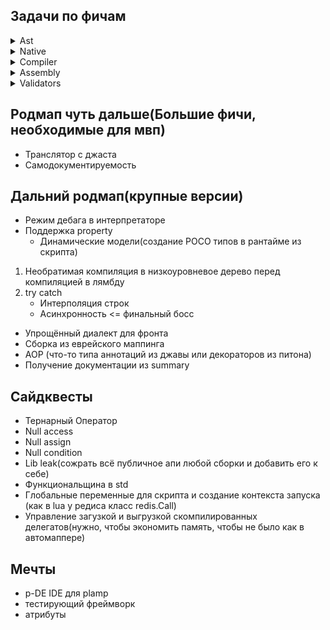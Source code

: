 ## Задачи по фичам
<details>
<summary>Ast</summary>
:white_check_mark: Тесты
</details>
<details>
<summary>Native</summary>
:heavy_check_mark: Добавить все операторы(modulo)
:heavy_check_mark: . Должна стать бинарным оператором доступа
:heavy_check_mark: new - Expression
:heavy_check_mark: assignExpression
:heavy_check_mark: Другой синтаксис дженериков
:heavy_check_mark: Добавление индексаторов
:heavy_check_mark: Оператор каста
:heavy_check_mark: Изменение порядка вызова метода
:heavy_check_mark: Method chaining
:heavy_check_mark: Поддержка var
:white_check_mark: Тесты
</details>
<details>
<summary>Compiler</summary>
:white_check_mark: Вынос компиляции
:white_check_mark: Циклы for и while
:white_check_mark: Операторы контроля потока
:white_check_mark: Возможность вызова функций и рекурсии
:white_check_mark: Тесты
</details>
<details>
<summary>Assembly</summary>
:white_check_mark: Адекватная система сборок
:white_check_mark: Наполнение стандартной библиотеки
:white_check_mark: Тесты
</details>
<details>
<summary>Validators</summary>
:white_check_mark: Вынос валидации дерева
:white_check_mark: Циклы for и while
:white_check_mark: Операторы контроля потока
:white_check_mark: Возможность вызова функций и рекурсии
:white_check_mark: Тесты
</details>

## Родмап чуть дальше(Большие фичи, необходимые для мвп)
- Транслятор с джаста
- Самодокументируемость
 
## Дальний родмап(крупные версии)
- Режим дебага в интерпретаторе
- Поддержка property
    - Динамические модели(создание POCO типов в рантайме из скрипта)
1. Необратимая компиляция в низкоуровневое дерево перед компиляцией в лямбду
2. try catch
    - Интерполяция строк
    - Асинхронность <= финальный босс
- Упрощённый диалект для фронта
- Сборка из еврейского маппинга
- AOP (что-то типа аннотаций из джавы или декораторов из питона)
- Получение документации из summary
 
## Сайдквесты
- Тернарный Оператор
- Null access
- Null assign
- Null condition
- Lib leak(сожрать всё публичное апи любой сборки и добавить его к себе)
- Функциональщина в std
- Глобальные переменные для скрипта и создание контекста запуска (как в lua у редиса класс redis.Call)
- Управление загузкой и выгрузкой скомпилированных делегатов(нужно, чтобы экономить память, чтобы не было как в автомаппере)
 
## Мечты
- p-DE IDE для plamp
- тестирующий фреймворк
- атрибуты
